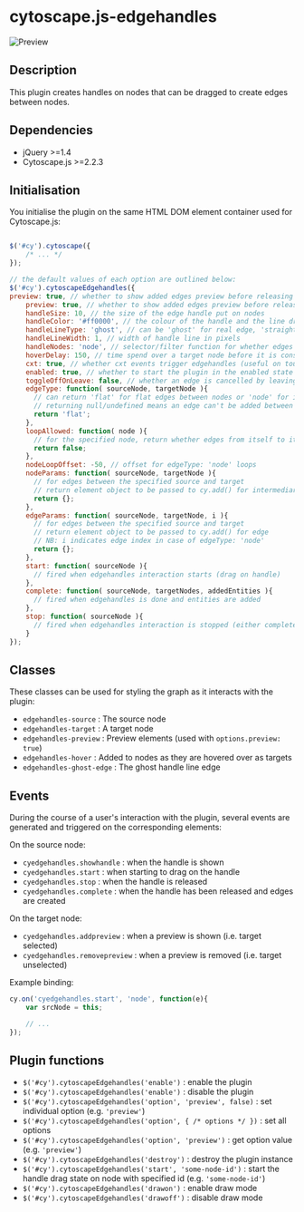cytoscape.js-edgehandles
========================

![Preview](https://raw2.github.com/cytoscape/cytoscape.js-edgehandles/master/img/preview.png)


## Description

This plugin creates handles on nodes that can be dragged to create edges between nodes.



## Dependencies

 * jQuery >=1.4
 * Cytoscape.js >=2.2.3


## Initialisation

You initialise the plugin on the same HTML DOM element container used for Cytoscape.js:

```js

$('#cy').cytoscape({
	/* ... */
});

// the default values of each option are outlined below:
$('#cy').cytoscapeEdgehandles({
preview: true, // whether to show added edges preview before releasing selection
    preview: true, // whether to show added edges preview before releasing selection
    handleSize: 10, // the size of the edge handle put on nodes
    handleColor: '#ff0000', // the colour of the handle and the line drawn from it
    handleLineType: 'ghost', // can be 'ghost' for real edge, 'straight' for a straight line, or 'draw' for a draw-as-you-go line
    handleLineWidth: 1, // width of handle line in pixels
    handleNodes: 'node', // selector/filter function for whether edges can be made from a given node
    hoverDelay: 150, // time spend over a target node before it is considered a target selection
    cxt: true, // whether cxt events trigger edgehandles (useful on touch)
    enabled: true, // whether to start the plugin in the enabled state
    toggleOffOnLeave: false, // whether an edge is cancelled by leaving a node (true), or whether you need to go over again to cancel (false; allows multiple edges in one pass)
    edgeType: function( sourceNode, targetNode ){
      // can return 'flat' for flat edges between nodes or 'node' for intermediate node between them
      // returning null/undefined means an edge can't be added between the two nodes
      return 'flat'; 
    },
    loopAllowed: function( node ){
      // for the specified node, return whether edges from itself to itself are allowed
      return false;
    },
    nodeLoopOffset: -50, // offset for edgeType: 'node' loops
    nodeParams: function( sourceNode, targetNode ){
      // for edges between the specified source and target
      // return element object to be passed to cy.add() for intermediary node
      return {};
    },
    edgeParams: function( sourceNode, targetNode, i ){
      // for edges between the specified source and target
      // return element object to be passed to cy.add() for edge
      // NB: i indicates edge index in case of edgeType: 'node'
      return {};
    },
    start: function( sourceNode ){
      // fired when edgehandles interaction starts (drag on handle)
    },
    complete: function( sourceNode, targetNodes, addedEntities ){
      // fired when edgehandles is done and entities are added
    },
    stop: function( sourceNode ){
      // fired when edgehandles interaction is stopped (either complete with added edges or incomplete)
    }
});

```

## Classes

These classes can be used for styling the graph as it interacts with the plugin:

* `edgehandles-source` : The source node
* `edgehandles-target` : A target node
* `edgehandles-preview` : Preview elements (used with `options.preview: true`)
* `edgehandles-hover` : Added to nodes as they are hovered over as targets
* `edgehandles-ghost-edge` : The ghost handle line edge


## Events

During the course of a user's interaction with the plugin, several events are generated and triggered on the corresponding elements:

On the source node:

 * `cyedgehandles.showhandle` : when the handle is shown
 * `cyedgehandles.start` : when starting to drag on the handle
 * `cyedgehandles.stop` : when the handle is released
 * `cyedgehandles.complete` : when the handle has been released and edges are created

On the target node:

 * `cyedgehandles.addpreview` : when a preview is shown (i.e. target selected)
 * `cyedgehandles.removepreview` : when a preview is removed (i.e. target unselected)

Example binding:

```js
cy.on('cyedgehandles.start', 'node', function(e){
	var srcNode = this;

	// ...
});
```

## Plugin functions

 * `$('#cy').cytoscapeEdgehandles('enable')` : enable the plugin
 * `$('#cy').cytoscapeEdgehandles('enable')` : disable the plugin
 * `$('#cy').cytoscapeEdgehandles('option', 'preview', false)` : set individual option (e.g. `'preview'`)
 * `$('#cy').cytoscapeEdgehandles('option', { /* options */ })` : set all options
 * `$('#cy').cytoscapeEdgehandles('option', 'preview')` : get option value (e.g. `'preview'`)
 * `$('#cy').cytoscapeEdgehandles('destroy')` : destroy the plugin instance
 * `$('#cy').cytoscapeEdgehandles('start', 'some-node-id')` : start the handle drag state on node with specified id (e.g. `'some-node-id'`)
 * `$('#cy').cytoscapeEdgehandles('drawon')` : enable draw mode
 * `$('#cy').cytoscapeEdgehandles('drawoff')` : disable draw mode